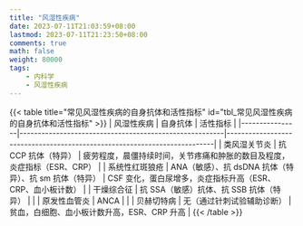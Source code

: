 ```yaml
---
title: "风湿性疾病"
date: 2023-07-11T21:03:59+08:00
lastmod: 2023-07-11T21:23:50+08:00
comments: true
math: false
weight: 80000
tags:
    - 内科学
    - 风湿性疾病
---
```


{{< table title="常见风湿性疾病的自身抗体和活性指标" id="tbl_常见风湿性疾病的自身抗体和活性指标" >}}
| 风湿性疾病     | 自身抗体                                               | 活性指标                                                                 |
|----------------|--------------------------------------------------------|--------------------------------------------------------------------------|
| 类风湿关节炎   | 抗 CCP 抗体（特异）                                    | 疲劳程度，晨僵持续时间，关节疼痛和肿胀的数目及程度，炎症指标（ESR、CRP） |
| 系统性红斑狼疮 | ANA（敏感）、抗 dsDNA 抗体（特异）、抗 sm 抗体（特异） | CSF 变化，蛋白尿增多，炎症指标升高（ESR、CRP、血小板计数）               |
| 干燥综合征     | 抗 SSA（敏感）抗体、抗 SSB 抗体（特异）                |                                                                          |
| 原发性血管炎   | ANCA                                                   |                                                                          |
| 贝赫切特病     | 无（通过针刺试验辅助诊断）                             | 贫血，白细胞、血小板计数升高，ESR、CRP 升高                              |
{{< /table >}}

